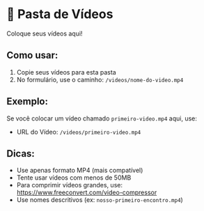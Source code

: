 # 🎥 Pasta de Vídeos

Coloque seus vídeos aqui!

## Como usar:

1. Copie seus vídeos para esta pasta
2. No formulário, use o caminho: `/videos/nome-do-video.mp4`

## Exemplo:

Se você colocar um vídeo chamado `primeiro-video.mp4` aqui, use:
- URL do Vídeo: `/videos/primeiro-video.mp4`

## Dicas:

- Use apenas formato MP4 (mais compatível)
- Tente usar vídeos com menos de 50MB
- Para comprimir vídeos grandes, use: https://www.freeconvert.com/video-compressor
- Use nomes descritivos (ex: `nosso-primeiro-encontro.mp4`)
